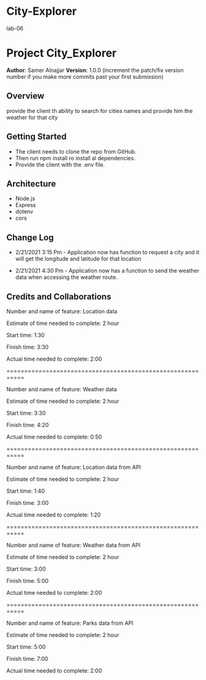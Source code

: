 # City-Explorer
lab-06


# Project City_Explorer

**Author**: Samer Alnajjar
**Version**: 1.0.0 (increment the patch/fix version number if you make more commits past your first submission)

## Overview
<!-- Provide a high level overview of what this application is and why you are building it, beyond the fact that it's an assignment for this class. (i.e. What's your problem domain?) -->
provide the client th ability to search for cities names and provide him the weather for that city

## Getting Started
<!-- What are the steps that a user must take in order to build this app on their own machine and get it running? -->
- The client needs to clone the repo from GitHub.
- Then run npm install ro install al dependencies.
- Provide the client with the .env file.

## Architecture
<!-- Provide a detailed description of the application design. What technologies (languages, libraries, etc) you're using, and any other relevant design information. -->
- Node.js
- Express
- dotenv
- cors

## Change Log
<!-- Use this area to document the iterative changes made to your application as each feature is successfully implemented. Use time stamps. Here's an examples:

01-01-2001 4:59pm - Application now has a fully-functional express server, with a GET route for the location resource.
-->

- 2/21/2021 3:15 Pm - Application now has function to request a city and it will get the longitude and latitude for that location

- 2/21/2021 4:30 Pm - Application now has a function to send the weather data when accessing the weather route.

## Credits and Collaborations
<!-- Give credit (and a link) to other people or resources that helped you build this application. -->



Number and name of feature: Location data

Estimate of time needed to complete: 2 hour

Start time: 1:30

Finish time: 3:30

Actual time needed to complete: 2:00

===========================================================


Number and name of feature: Weather data

Estimate of time needed to complete: 2 hour

Start time: 3:30

Finish time: 4:20

Actual time needed to complete: 0:50


===========================================================


Number and name of feature: Location data from API

Estimate of time needed to complete: 2 hour

Start time: 1:40

Finish time: 3:00

Actual time needed to complete: 1:20


===========================================================


Number and name of feature: Weather data from API

Estimate of time needed to complete: 2 hour

Start time: 3:00

Finish time: 5:00

Actual time needed to complete: 2:00

===========================================================


Number and name of feature: Parks data from API

Estimate of time needed to complete: 2 hour

Start time: 5:00

Finish time: 7:00

Actual time needed to complete: 2:00